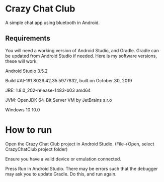 # Crazy Chat Club
A simple chat app using bluetooth in Android.

## Requirements
You will need a working version of Android Studio, and Gradle. Gradle can be updated from Android Studio if needed. Here is my software versions, these will work:

Android Studio 3.5.2

Build #AI-191.8026.42.35.5977832, built on October 30, 2019

JRE: 1.8.0_202-release-1483-b03 amd64

JVM: OpenJDK 64-Bit Server VM by JetBrains s.r.o

Windows 10 10.0

# How to run
Open the Crazy Chat Club project in Android Studio. (File->Open, select CrazyChatClub project folder)

Ensure you have a valid device or emulation connected.

Press Run in Android Studio. There may be errors such that the debugger may ask you to update Gradle. Do this, and run again.